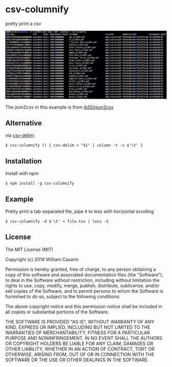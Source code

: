
# csv-columnify

  pretty print a csv

  ![example](./example.png)

  The json2csv in this example is from [jb55/json2csv](http://npmrepo.com/jb55-json2csv)

## Alternative

  via [csv-delim](https://github.com/jb55/csv-delim):
  
    $ csv-columnify () { csv-delim < "$1" | column -t -s $'\t' }

## Installation

  Install with npm

    $ npm install -g csv-columnify

## Example

  Pretty print a tab-separated file, pipe it to less with horizontal scrolling

    $ csv-columnify -d $'\t' < file.tsv | less -S

## License

  The MIT License (MIT)

  Copyright (c) 2014 William Casarin

  Permission is hereby granted, free of charge, to any person obtaining a copy
  of this software and associated documentation files (the "Software"), to deal
  in the Software without restriction, including without limitation the rights
  to use, copy, modify, merge, publish, distribute, sublicense, and/or sell
  copies of the Software, and to permit persons to whom the Software is
  furnished to do so, subject to the following conditions:

  The above copyright notice and this permission notice shall be included in
  all copies or substantial portions of the Software.

  THE SOFTWARE IS PROVIDED "AS IS", WITHOUT WARRANTY OF ANY KIND, EXPRESS OR
  IMPLIED, INCLUDING BUT NOT LIMITED TO THE WARRANTIES OF MERCHANTABILITY,
  FITNESS FOR A PARTICULAR PURPOSE AND NONINFRINGEMENT. IN NO EVENT SHALL THE
  AUTHORS OR COPYRIGHT HOLDERS BE LIABLE FOR ANY CLAIM, DAMAGES OR OTHER
  LIABILITY, WHETHER IN AN ACTION OF CONTRACT, TORT OR OTHERWISE, ARISING FROM,
  OUT OF OR IN CONNECTION WITH THE SOFTWARE OR THE USE OR OTHER DEALINGS IN
  THE SOFTWARE.
